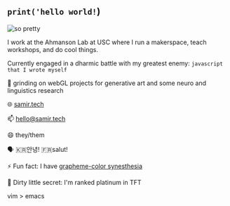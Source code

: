 ## `print('hello world!`)

![so pretty](/test2.gif)

I work at the Ahmanson Lab at USC where I run a makerspace, teach workshops, and do cool things.

Currently engaged in a dharmic battle with my greatest enemy: `javascript that I wrote myself`

🌱 grinding on webGL projects for generative art and some neuro and linguistics research

🌐 [samir.tech](http://samir.tech)

📫 hello@samir.tech

😄 they/them

🗣 🇰🇷안녕! 🇫🇷salut!

⚡ Fun fact: I have [grapheme-color synesthesia](https://en.wikipedia.org/wiki/Grapheme–color_synesthesia)

🤫 Dirty little secret: I'm ranked platinum in TFT 

vim > emacs

